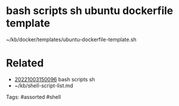 # bash scripts sh ubuntu dockerfile template
~/kb/docker/templates/ubuntu-dockerfile-template.sh

# Related
- [20221003150096](/zet/20221003150096/README.md) bash scripts sh
- ~/kb/shell-script-list.md

Tags:
    #assorted #shell
